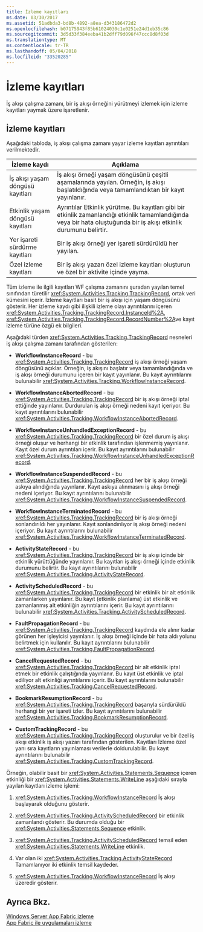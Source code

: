 ```yaml
---
title: İzleme kayıtları
ms.date: 03/30/2017
ms.assetid: 51adbda3-bd8b-4892-a8ea-d343186472d2
ms.openlocfilehash: b07175943f85b61024030c1e0251e24d1eb35c86
ms.sourcegitcommit: 3d5d33f384eeba41b2dff79d096f47ccc8d8f03d
ms.translationtype: MT
ms.contentlocale: tr-TR
ms.lasthandoff: 05/04/2018
ms.locfileid: "33520285"
---
```

# <a name="tracking-records"></a>İzleme kayıtları
İş akışı çalışma zamanı, bir iş akışı örneğini yürütmeyi izlemek için izleme kayıtları yaymak üzere işaretlenir.  
  
## <a name="tracking-records"></a>İzleme kayıtları  
 Aşağıdaki tabloda, iş akışı çalışma zamanı yayar izleme kayıtları ayrıntıları verilmektedir.  
  
|İzleme kaydı|Açıklama|  
|---------------------|-----------------|  
|İş akışı yaşam döngüsü kayıtları|İş akışı örneği yaşam döngüsünü çeşitli aşamalarında yayılan. Örneğin, iş akışı başlatıldığında veya tamamlandıktan bir kayıt yayınlanır.|  
|Etkinlik yaşam döngüsü kayıtları|Ayrıntılar Etkinlik yürütme. Bu kayıtları gibi bir etkinlik zamanlandığı etkinlik tamamlandığında veya bir hata oluştuğunda bir iş akışı etkinlik durumunu belirtir.|  
|Yer işareti sürdürme kayıtları|Bir iş akışı örneği yer işareti sürdürüldü her yayılan.|  
|Özel izleme kayıtları|Bir iş akışı yazarı özel izleme kayıtları oluşturun ve özel bir aktivite içinde yayma.|  
  
 Tüm izleme ile ilgili kayıtları WF çalışma zamanını şuradan yayılan temel sınıfından türetilir <xref:System.Activities.Tracking.TrackingRecord>, ortak veri kümesini içerir. İzleme kayıtları basit bir iş akışı için yaşam döngüsünü gösterir. Her izleme kaydı gibi ilişkili izleme olayı ayrıntılarını içeren <xref:System.Activities.Tracking.TrackingRecord.InstanceId%2A>, <xref:System.Activities.Tracking.TrackingRecord.RecordNumber%2A>ve kayıt izleme türüne özgü ek bilgileri.  
  
 Aşağıdaki türden <xref:System.Activities.Tracking.TrackingRecord> nesneleri iş akışı çalışma zamanı tarafından gösterilen:  
  
-   **WorkflowInstanceRecord** - bu <xref:System.Activities.Tracking.TrackingRecord> iş akışı örneği yaşam döngüsünü açıklar. Örneğin, iş akışını başlatır veya tamamlandığında ve iş akışı örneği durumunu içeren bir kayıt yayınlanır. Bu kayıt ayrıntılarını bulunabilir <xref:System.Activities.Tracking.WorkflowInstanceRecord>.  
  
-   **WorkflowInstanceAbortedRecord** - bu <xref:System.Activities.Tracking.TrackingRecord> bir iş akışı örneği iptal ettiğinde yayınlanır. Durdurulan iş akışı örneği nedeni kayıt içeriyor. Bu kayıt ayrıntılarını bulunabilir <xref:System.Activities.Tracking.WorkflowInstanceAbortedRecord>.  
  
-   **WorkflowInstanceUnhandledExceptionRecord** - bu <xref:System.Activities.Tracking.TrackingRecord> bir özel durum iş akışı örneği oluşur ve herhangi bir etkinlik tarafından işlenmemiş yayınlanır. Kayıt özel durum ayrıntıları içerir. Bu kayıt ayrıntılarını bulunabilir <xref:System.Activities.Tracking.WorkflowInstanceUnhandledExceptionRecord>.  
  
-   **WorkflowInstanceSuspendedRecord** - bu <xref:System.Activities.Tracking.TrackingRecord> her bir iş akışı örneği askıya alındığında yayınlanır. Kayıt askıya alınmasını iş akışı örneği nedeni içeriyor. Bu kayıt ayrıntılarını bulunabilir <xref:System.Activities.Tracking.WorkflowInstanceSuspendedRecord>.  
  
-   **WorkflowInstanceTerminatedRecord** - bu <xref:System.Activities.Tracking.TrackingRecord> bir iş akışı örneği sonlandırıldı her yayınlanır. Kayıt sonlandırılıyor iş akışı örneği nedeni içeriyor. Bu kayıt ayrıntılarını bulunabilir <xref:System.Activities.Tracking.WorkflowInstanceTerminatedRecord>.  
  
-   **ActivityStateRecord** - bu <xref:System.Activities.Tracking.TrackingRecord> bir iş akışı içinde bir etkinlik yürüttüğünde yayınlanır. Bu kayıtları iş akışı örneği içinde etkinlik durumunu belirtir. Bu kayıt ayrıntılarını bulunabilir <xref:System.Activities.Tracking.ActivityStateRecord>.  
  
-   **ActivityScheduledRecord** - bu <xref:System.Activities.Tracking.TrackingRecord> bir etkinlik bir alt etkinlik zamanlarken yayınlanır. Bu kayıt (etkinlik planlama) üst etkinlik ve zamanlanmış alt etkinliğin ayrıntılarını içerir. Bu kayıt ayrıntılarını bulunabilir <xref:System.Activities.Tracking.ActivityScheduledRecord>.  
  
-   **FaultPropagationRecord** - bu <xref:System.Activities.Tracking.TrackingRecord> kaydında ele alınır kadar görünen her işleyicisi yayınlanır. İş akışı örneği içinde bir hata aldı yolunu belirtmek için kullanılır. Bu kayıt ayrıntılarını bulunabilir <xref:System.Activities.Tracking.FaultPropagationRecord>.  
  
-   **CancelRequestedRecord** - bu <xref:System.Activities.Tracking.TrackingRecord> bir alt etkinlik iptal etmek bir etkinlik çalıştığında yayınlanır. Bu kayıt üst etkinlik ve iptal ediliyor alt etkinliği ayrıntılarını içerir. Bu kayıt ayrıntılarını bulunabilir <xref:System.Activities.Tracking.CancelRequestedRecord>.  
  
-   **BookmarkResumptionRecord** - bu <xref:System.Activities.Tracking.TrackingRecord> başarıyla sürdürüldü herhangi bir yer işareti izler. Bu kayıt ayrıntılarını bulunabilir <xref:System.Activities.Tracking.BookmarkResumptionRecord>.  
  
-   **CustomTrackingRecord** - bu <xref:System.Activities.Tracking.TrackingRecord> oluşturulur ve bir özel iş akışı etkinlik iş akışı yazarı tarafından gösterilen. Kayıtları İzleme özel yanı sıra kayıtların yayınlaması verilerle doldurulabilir. Bu kayıt ayrıntılarını bulunabilir <xref:System.Activities.Tracking.CustomTrackingRecord>.  
  
 Örneğin, olabilir basit bir <xref:System.Activities.Statements.Sequence> içeren etkinliği bir <xref:System.Activities.Statements.WriteLine> aşağıdaki sırayla yayılan kayıtları izleme işlemi:  
  
1.  <xref:System.Activities.Tracking.WorkflowInstanceRecord> İş akışı başlayarak olduğunu gösterir.  
  
2.  <xref:System.Activities.Tracking.ActivityScheduledRecord> bir etkinlik zamanlandı gösterir. Bu durumda olduğu bir <xref:System.Activities.Statements.Sequence> etkinlik.  
  
3.  <xref:System.Activities.Tracking.ActivityScheduledRecord> temsil eden <xref:System.Activities.Statements.WriteLine> etkinlik.  
  
4.  Var olan iki <xref:System.Activities.Tracking.ActivityStateRecord> Tamamlanıyor iki etkinlik temsil kaydeder.  
  
5.  <xref:System.Activities.Tracking.WorkflowInstanceRecord> İş akışı üzeredir gösterir.  
  
## <a name="see-also"></a>Ayrıca Bkz.  
 [Windows Server App Fabric izleme](http://go.microsoft.com/fwlink/?LinkId=201273)  
 [App Fabric ile uygulamaları izleme](http://go.microsoft.com/fwlink/?LinkId=201275)
